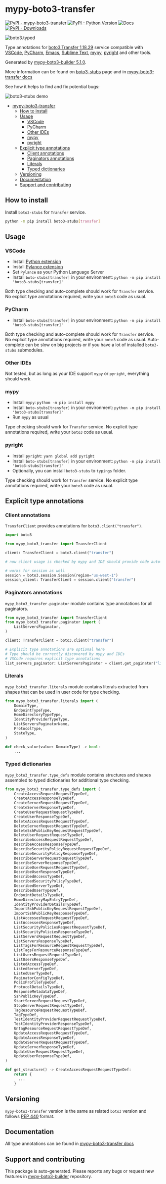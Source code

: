<a id="mypy-boto3-transfer"></a>

# mypy-boto3-transfer

[![PyPI - mypy-boto3-transfer](https://img.shields.io/pypi/v/mypy-boto3-transfer.svg?color=blue)](https://pypi.org/project/mypy-boto3-transfer)
[![PyPI - Python Version](https://img.shields.io/pypi/pyversions/mypy-boto3-transfer.svg?color=blue)](https://pypi.org/project/mypy-boto3-transfer)
[![Docs](https://img.shields.io/readthedocs/mypy-boto3-builder.svg?color=blue)](https://mypy-boto3-builder.readthedocs.io/)
[![PyPI - Downloads](https://img.shields.io/pypi/dw/mypy-boto3-transfer?color=blue)](https://pypistats.org/packages/mypy-boto3-transfer)

![boto3.typed](https://github.com/vemel/mypy_boto3_builder/raw/master/logo.png)

Type annotations for
[boto3.Transfer 1.18.29](https://boto3.amazonaws.com/v1/documentation/api/1.18.29/reference/services/transfer.html#Transfer)
service compatible with [VSCode](https://code.visualstudio.com/),
[PyCharm](https://www.jetbrains.com/pycharm/),
[Emacs](https://www.gnu.org/software/emacs/),
[Sublime Text](https://www.sublimetext.com/),
[mypy](https://github.com/python/mypy),
[pyright](https://github.com/microsoft/pyright) and other tools.

Generated by
[mypy-boto3-builder 5.1.0](https://github.com/vemel/mypy_boto3_builder).

More information can be found on
[boto3-stubs](https://pypi.org/project/boto3-stubs/) page and in
[mypy-boto3-transfer docs](https://vemel.github.io/boto3_stubs_docs/mypy_boto3_transfer/)

See how it helps to find and fix potential bugs:

![boto3-stubs demo](https://github.com/vemel/mypy_boto3_builder/raw/master/demo.gif)

- [mypy-boto3-transfer](#mypy-boto3-transfer)
  - [How to install](#how-to-install)
  - [Usage](#usage)
    - [VSCode](#vscode)
    - [PyCharm](#pycharm)
    - [Other IDEs](#other-ides)
    - [mypy](#mypy)
    - [pyright](#pyright)
  - [Explicit type annotations](#explicit-type-annotations)
    - [Client annotations](#client-annotations)
    - [Paginators annotations](#paginators-annotations)
    - [Literals](#literals)
    - [Typed dictionaries](#typed-dictionaries)
  - [Versioning](#versioning)
  - [Documentation](#documentation)
  - [Support and contributing](#support-and-contributing)

<a id="how-to-install"></a>

## How to install

Install `boto3-stubs` for `Transfer` service.

```bash
python -m pip install boto3-stubs[transfer]
```

<a id="usage"></a>

## Usage

<a id="vscode"></a>

### VSCode

- Install
  [Python extension](https://marketplace.visualstudio.com/items?itemName=ms-python.python)
- Install
  [Pylance extension](https://marketplace.visualstudio.com/items?itemName=ms-python.vscode-pylance)
- Set `Pylance` as your Python Language Server
- Install `boto-stubs[transfer]` in your environment:
  `python -m pip install 'boto3-stubs[transfer]'`

Both type checking and auto-complete should work for `Transfer` service. No
explicit type annotations required, write your `boto3` code as usual.

<a id="pycharm"></a>

### PyCharm

- Install `boto-stubs[transfer]` in your environment:
  `python -m pip install 'boto3-stubs[transfer]'`

Both type checking and auto-complete should work for `Transfer` service. No
explicit type annotations required, write your `boto3` code as usual.
Auto-complete can be slow on big projects or if you have a lot of installed
`boto3-stubs` submodules.

<a id="other-ides"></a>

### Other IDEs

Not tested, but as long as your IDE support `mypy` or `pyright`, everything
should work.

<a id="mypy"></a>

### mypy

- Install `mypy`: `python -m pip install mypy`
- Install `boto-stubs[transfer]` in your environment:
  `python -m pip install 'boto3-stubs[transfer]'`
- Run `mypy` as usual

Type checking should work for `Transfer` service. No explicit type annotations
required, write your `boto3` code as usual.

<a id="pyright"></a>

### pyright

- Install `pyright`: `yarn global add pyright`
- Install `boto-stubs[transfer]` in your environment:
  `python -m pip install 'boto3-stubs[transfer]'`
- Optionally, you can install `boto3-stubs` to `typings` folder.

Type checking should work for `Transfer` service. No explicit type annotations
required, write your `boto3` code as usual.

<a id="explicit-type-annotations"></a>

## Explicit type annotations

<a id="client-annotations"></a>

### Client annotations

`TransferClient` provides annotations for `boto3.client("transfer")`.

```python
import boto3

from mypy_boto3_transfer import TransferClient

client: TransferClient = boto3.client("transfer")

# now client usage is checked by mypy and IDE should provide code auto-complete

# works for session as well
session = boto3.session.Session(region="us-west-1")
session_client: TransferClient = session.client("transfer")
```

<a id="paginators-annotations"></a>

### Paginators annotations

`mypy_boto3_transfer.paginator` module contains type annotations for all
paginators.

```python
from mypy_boto3_transfer import TransferClient
from mypy_boto3_transfer.paginator import (
    ListServersPaginator,
)

client: TransferClient = boto3.client("transfer")

# Explicit type annotations are optional here
# Type should be correctly discovered by mypy and IDEs
# VSCode requires explicit type annotations
list_servers_paginator: ListServersPaginator = client.get_paginator("list_servers")
```

<a id="literals"></a>

### Literals

`mypy_boto3_transfer.literals` module contains literals extracted from shapes
that can be used in user code for type checking.

```python
from mypy_boto3_transfer.literals import (
    DomainType,
    EndpointTypeType,
    HomeDirectoryTypeType,
    IdentityProviderTypeType,
    ListServersPaginatorName,
    ProtocolType,
    StateType,
)

def check_value(value: DomainType) -> bool:
    ...
```

<a id="typed-dictionaries"></a>

### Typed dictionaries

`mypy_boto3_transfer.type_defs` module contains structures and shapes assembled
to typed dictionaries for additional type checking.

```python
from mypy_boto3_transfer.type_defs import (
    CreateAccessRequestRequestTypeDef,
    CreateAccessResponseTypeDef,
    CreateServerRequestRequestTypeDef,
    CreateServerResponseTypeDef,
    CreateUserRequestRequestTypeDef,
    CreateUserResponseTypeDef,
    DeleteAccessRequestRequestTypeDef,
    DeleteServerRequestRequestTypeDef,
    DeleteSshPublicKeyRequestRequestTypeDef,
    DeleteUserRequestRequestTypeDef,
    DescribeAccessRequestRequestTypeDef,
    DescribeAccessResponseTypeDef,
    DescribeSecurityPolicyRequestRequestTypeDef,
    DescribeSecurityPolicyResponseTypeDef,
    DescribeServerRequestRequestTypeDef,
    DescribeServerResponseTypeDef,
    DescribeUserRequestRequestTypeDef,
    DescribeUserResponseTypeDef,
    DescribedAccessTypeDef,
    DescribedSecurityPolicyTypeDef,
    DescribedServerTypeDef,
    DescribedUserTypeDef,
    EndpointDetailsTypeDef,
    HomeDirectoryMapEntryTypeDef,
    IdentityProviderDetailsTypeDef,
    ImportSshPublicKeyRequestRequestTypeDef,
    ImportSshPublicKeyResponseTypeDef,
    ListAccessesRequestRequestTypeDef,
    ListAccessesResponseTypeDef,
    ListSecurityPoliciesRequestRequestTypeDef,
    ListSecurityPoliciesResponseTypeDef,
    ListServersRequestRequestTypeDef,
    ListServersResponseTypeDef,
    ListTagsForResourceRequestRequestTypeDef,
    ListTagsForResourceResponseTypeDef,
    ListUsersRequestRequestTypeDef,
    ListUsersResponseTypeDef,
    ListedAccessTypeDef,
    ListedServerTypeDef,
    ListedUserTypeDef,
    PaginatorConfigTypeDef,
    PosixProfileTypeDef,
    ProtocolDetailsTypeDef,
    ResponseMetadataTypeDef,
    SshPublicKeyTypeDef,
    StartServerRequestRequestTypeDef,
    StopServerRequestRequestTypeDef,
    TagResourceRequestRequestTypeDef,
    TagTypeDef,
    TestIdentityProviderRequestRequestTypeDef,
    TestIdentityProviderResponseTypeDef,
    UntagResourceRequestRequestTypeDef,
    UpdateAccessRequestRequestTypeDef,
    UpdateAccessResponseTypeDef,
    UpdateServerRequestRequestTypeDef,
    UpdateServerResponseTypeDef,
    UpdateUserRequestRequestTypeDef,
    UpdateUserResponseTypeDef,
)

def get_structure() -> CreateAccessRequestRequestTypeDef:
    return {
      ...
    }
```

<a id="versioning"></a>

## Versioning

`mypy-boto3-transfer` version is the same as related `boto3` version and
follows [PEP 440](https://www.python.org/dev/peps/pep-0440/) format.

<a id="documentation"></a>

## Documentation

All type annotations can be found in
[mypy-boto3-transfer docs](https://vemel.github.io/boto3_stubs_docs/mypy_boto3_transfer/)

<a id="support-and-contributing"></a>

## Support and contributing

This package is auto-generated. Please reports any bugs or request new features
in [mypy-boto3-builder](https://github.com/vemel/mypy_boto3_builder/issues/)
repository.
